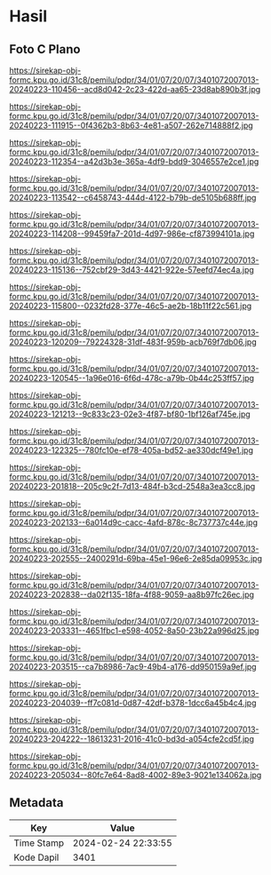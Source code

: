 # Hasil

## Foto C Plano

https://sirekap-obj-formc.kpu.go.id/31c8/pemilu/pdpr/34/01/07/20/07/3401072007013-20240223-110456--acd8d042-2c23-422d-aa65-23d8ab890b3f.jpg

https://sirekap-obj-formc.kpu.go.id/31c8/pemilu/pdpr/34/01/07/20/07/3401072007013-20240223-111915--0f4362b3-8b63-4e81-a507-262e714888f2.jpg

https://sirekap-obj-formc.kpu.go.id/31c8/pemilu/pdpr/34/01/07/20/07/3401072007013-20240223-112354--a42d3b3e-365a-4df9-bdd9-3046557e2ce1.jpg

https://sirekap-obj-formc.kpu.go.id/31c8/pemilu/pdpr/34/01/07/20/07/3401072007013-20240223-113542--c6458743-444d-4122-b79b-de5105b688ff.jpg

https://sirekap-obj-formc.kpu.go.id/31c8/pemilu/pdpr/34/01/07/20/07/3401072007013-20240223-114208--99459fa7-201d-4d97-986e-cf873994101a.jpg

https://sirekap-obj-formc.kpu.go.id/31c8/pemilu/pdpr/34/01/07/20/07/3401072007013-20240223-115136--752cbf29-3d43-4421-922e-57eefd74ec4a.jpg

https://sirekap-obj-formc.kpu.go.id/31c8/pemilu/pdpr/34/01/07/20/07/3401072007013-20240223-115800--0232fd28-377e-46c5-ae2b-18b11f22c561.jpg

https://sirekap-obj-formc.kpu.go.id/31c8/pemilu/pdpr/34/01/07/20/07/3401072007013-20240223-120209--79224328-31df-483f-959b-acb769f7db06.jpg

https://sirekap-obj-formc.kpu.go.id/31c8/pemilu/pdpr/34/01/07/20/07/3401072007013-20240223-120545--1a96e016-6f6d-478c-a79b-0b44c253ff57.jpg

https://sirekap-obj-formc.kpu.go.id/31c8/pemilu/pdpr/34/01/07/20/07/3401072007013-20240223-121213--9c833c23-02e3-4f87-bf80-1bf126af745e.jpg

https://sirekap-obj-formc.kpu.go.id/31c8/pemilu/pdpr/34/01/07/20/07/3401072007013-20240223-122325--780fc10e-ef78-405a-bd52-ae330dcf49e1.jpg

https://sirekap-obj-formc.kpu.go.id/31c8/pemilu/pdpr/34/01/07/20/07/3401072007013-20240223-201818--205c9c2f-7d13-484f-b3cd-2548a3ea3cc8.jpg

https://sirekap-obj-formc.kpu.go.id/31c8/pemilu/pdpr/34/01/07/20/07/3401072007013-20240223-202133--6a014d9c-cacc-4afd-878c-8c737737c44e.jpg

https://sirekap-obj-formc.kpu.go.id/31c8/pemilu/pdpr/34/01/07/20/07/3401072007013-20240223-202555--2400291d-69ba-45e1-96e6-2e85da09953c.jpg

https://sirekap-obj-formc.kpu.go.id/31c8/pemilu/pdpr/34/01/07/20/07/3401072007013-20240223-202838--da02f135-18fa-4f88-9059-aa8b97fc26ec.jpg

https://sirekap-obj-formc.kpu.go.id/31c8/pemilu/pdpr/34/01/07/20/07/3401072007013-20240223-203331--4651fbc1-e598-4052-8a50-23b22a996d25.jpg

https://sirekap-obj-formc.kpu.go.id/31c8/pemilu/pdpr/34/01/07/20/07/3401072007013-20240223-203515--ca7b8986-7ac9-49b4-a176-dd950159a9ef.jpg

https://sirekap-obj-formc.kpu.go.id/31c8/pemilu/pdpr/34/01/07/20/07/3401072007013-20240223-204039--ff7c081d-0d87-42df-b378-1dcc6a45b4c4.jpg

https://sirekap-obj-formc.kpu.go.id/31c8/pemilu/pdpr/34/01/07/20/07/3401072007013-20240223-204222--18613231-2016-41c0-bd3d-a054cfe2cd5f.jpg

https://sirekap-obj-formc.kpu.go.id/31c8/pemilu/pdpr/34/01/07/20/07/3401072007013-20240223-205034--80fc7e64-8ad8-4002-89e3-9021e134062a.jpg


## Metadata

| Key        | Value               |
| ---------- | ------------------- |
| Time Stamp | 2024-02-24 22:33:55 |
| Kode Dapil | 3401                |



